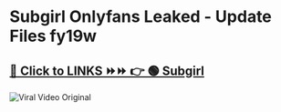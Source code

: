 
 # Subgirl Onlyfans Leaked - Update Files fy19w

## <h2><a href="https://clipsfans.com/Subgirl&ref=git">🔗 Click to LINKS ⏩⏩ 👉 🟢 Subgirl </a></h2>

<a href="https://clipsfans.com/Subgirl&ref=git" rel="nofollow" data-target="animated-image.originalLink"><img src="https://i.ibb.co.com/xMMVF88/686577567.gif" alt="Viral Video Original" style="max-width: 100%; display: inline-block;" data-target="animated-image.originalImage"></a>

